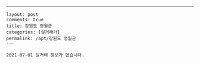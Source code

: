 ---
    layout: post
    comments: true
    title: 강원도 영월군
    categories: [실거래가]
    permalink: /apt/강원도 영월군
    ---

    2021-07-01 실거래 정보가 없습니다.

    